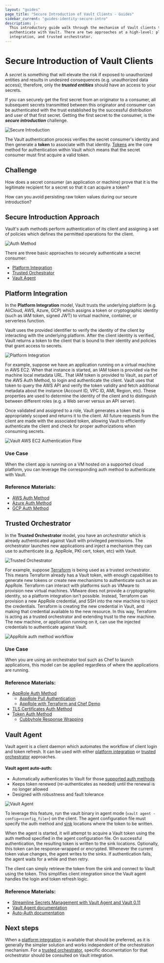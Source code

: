 ```yaml
---
layout: "guides"
page_title: "Secure Introduction of Vault Clients - Guides"
sidebar_current: "guides-identity-secure-intro"
description: |-
  This introductory guide walk through the mechanism of Vault clients to
  authenticate with Vault. There are two approaches at a high-level: platform
  integration, and trusted orchestrator.
---
```


# Secure Introduction of Vault Clients

A _secret_ is something that will elevate the risk if exposed to unauthorized
entities and results in undesired consequences (e.g. unauthorized data access);
therefore, only the ***trusted entities*** should have an access to your
secrets.

If you can securely get the first secret from an originator to a consumer, all
subsequent secrets transmitted between this originator and consumer can be
authenticated with the trust established by the successful distribution and user
of that first secret. Getting the first secret to the consumer, is the ***secure
introduction*** challenge.

![Secure Introduction](/assets/images/vault-secure-intro-1.png)

The Vault authentication process verifies the secret consumer's identity and
then generate a **token** to associate with that identity.
[Tokens](/docs/concepts/tokens.html) are the core method for authentication
within Vault which means that the secret consumer must first acquire a valid
token.


## Challenge

How does a secret consumer (an application or machine) prove that it is the
legitimate recipient for a secret so that it can acquire a token?

How can you avoid persisting raw token values during our secure
introduction?  

## Secure Introduction Approach

Vault's auth methods perform authentication of its client and assigning a set of
policies which defines the permitted operations for the client.

![Auth Method](/assets/images/vault-auth-method.png)

There are three basic approaches to securely authenticate a secret consumer:

- [Platform Integration](#platform-integration)
- [Trusted Orchestrator](#trusted-orchestrator)
- [Vault Agent](#vault-agent)


## Platform Integration

In the **Platform Integration** model, Vault trusts the underlying platform
(e.g. AliCloud, AWS, Azure, GCP) which assigns a token or cryptographic identity
(such as IAM token, signed JWT) to virtual machine, container, or serverless
function.

Vault uses the provided identifier to verify the identity of the client by
interacting with the underlying platform. After the client identity is verified,
Vault returns a token to the client that is bound to their identity and policies
that grant access to secrets.

![Platform Integration](/assets/images/vault-secure-intro-2.png)

For example, suppose we have an application running on a virtual machine in AWS
EC2. When that instance is started, an IAM token is provided via the machine
local metadata URL. That IAM token is provided to Vault, as part of the AWS Auth
Method, to login and authenticate the client. Vault uses that token to query the
AWS API and verify the token validity and fetch additional metadata about the
instance (Account ID, VPC ID, AMI, Region, etc). These properties are used to
determine the identity of the client and to distinguish between different roles
(e.g. a Web server versus an API server).

Once validated and assigned to a role, Vault generates a token that is
appropriately scoped and returns it to the client. All future requests from the
client are made with the associated token, allowing Vault to efficiently
authenticate the client and check for proper authorizations when consuming
secrets.

![Vault AWS EC2 Authentication Flow](/assets/images/vault-aws-ec2-auth-flow.png)


### Use Case

When the client app is running on a VM hosted on a supported cloud platform, you
can leverage the corresponding auth method to authenticate with Vault.

### Reference Materials:

- [AWS Auth Method](/docs/auth/aws.html)
- [Azure Auth Method](/docs/auth/azure.html)
- [GCP Auth Method](/docs/auth/gcp.html)


## Trusted Orchestrator

In the **Trusted Orchestrator** model, you have an _orchestrator_ which is
already authenticated against Vault with privileged permissions. The
orchestrator launches new applications and inject a mechanism they can use to
authenticate (e.g. AppRole, PKI cert, token, etc) with Vault.

![Trusted Orchestrator](/assets/images/vault-secure-intro-3.png)

For example, suppose [Terraform](https://www.terraform.io/) is being used as a
trusted orchestrator. This means Terraform already has a Vault token, with
enough capabilities to generate new tokens or create new mechanisms to
authenticate such as an AppRole. Terraform can interact with platforms such as
VMware to provision new virtual machines. VMware does not provide a
cryptographic identity, so a platform integration isn't possible. Instead,
Terraform can provision a new AppRole credential, and SSH into the new machine
to inject the credentials. Terraform is creating the new credential in Vault,
and making that credential available to the new resource. In this way, Terraform
is acting as a trusted orchestrator and extending trust to the new machine. The
new machine, or application running on it, can use the injected credentials to
authenticate against Vault.

![AppRole auth method workflow](/assets/images/vault-secure-intro-4.png)


### Use Case

When you are using an orchestrator tool such as Chef to launch applications,
this model can be applied regardless of where the applications are running.

### Reference Materials:

- [AppRole Auth Method](/docs/auth/approle.html)
  - [AppRole Pull Authentication](/guides/identity/authentication.html)
  - [AppRole with Terraform and Chef Demo](/guides/identity/approle-trusted-entities.html)
- [TLS Certificates Auth Method](/docs/auth/cert.html)
- [Token Auth Method](/docs/auth/token.html)
  - [Cubbyhole Response Wrapping](/guides/secret-mgmt/cubbyhole.html)


## Vault Agent

Vault agent is a client daemon which automates the workflow of client login and
token refresh. It can be used with either [platform
integration](#platform-integration) or [trusted
orchestrator](#trusted-orchestrator) approaches.

#### Vault agent auto-auth:

- Automatically authenticates to Vault for those [supported auth
methods](/docs/agent/autoauth/methods/index.html)
- Keeps token renewed (re-authenticates as needed) until the renewal is no
longer allowed
- Designed with robustness and fault tolerance

![Vault Agent](/assets/images/vault-secure-intro-5.png)

To leverage this feature, run the vault binary in agent mode (`vault agent
-config=<config_file>`) on the client. The agent configuration file must specify
the auth method and [sink](/docs/agent/autoauth/sinks/index.html) locations
where the token to be written.

When the agent is started, it will attempt to acquire a Vault token using the
auth method specified in the agent configuration file.  On successful
authentication, the resulting token is written to the sink locations.
Optionally, this token can be response-wrapped or encrypted. Whenever the
current token value changes, the agent writes to the sinks. If authentication
fails, the agent waits for a while and then retry.

The client can simply retrieve the token from the sink and connect to Vault
using the token. This simplifies client integration since the Vault agent
handles the login and token refresh logic.

### Reference Materials:

- [Streamline Secrets Management with Vault Agent and Vault 0.11](https://youtu.be/zDnIqSB4tyA)
- [Vault Agent documentation](/docs/agent/index.html)
- [Auto-Auth documentation](/docs/agent/autoauth/index.html)


## Next steps

When a [platform integration](#platform-integration) is available that should be
preferred, as it is generally the simpler solution and works independent of the
orchestration mechanism. For a [trusted orchestrator](#trusted-orchestrator),
specific documentation for that orchestrator should be consulted on Vault
integration.
